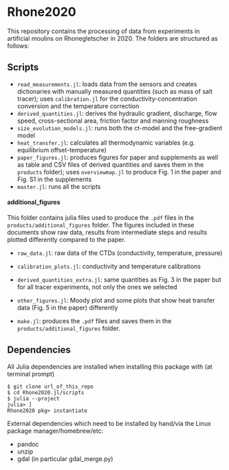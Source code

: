 # Rhone2020

This repository contains the processing of data from experiments in artificial moulins on Rhonegletscher in 2020. The folders are structured as follows:

## Scripts
- `read_measurements.jl`: loads data from the sensors and creates dictionaries with manually measured quantities (such as mass of salt tracer); uses `calibration.jl` for the conductivity-concentration conversion and the temperature correction
- `derived_quantities.jl`: derives the hydraulic gradient, discharge, flow speed, cross-sectional area, friction factor and manning roughness
- `size_evolution_models.jl`: runs both the ct-model and the free-gradient model
- `heat_transfer.jl`: calculates all thermodynamic variables (e.g. equilibrium offset-temperature)
- `paper_figures.jl`: produces figures for paper and supplements as well as table and CSV files of derived quantities and saves them in the `products` folder); uses `overviewmap.jl` to produce Fig. 1 in the paper and Fig. S1 in the supplements
- `master.jl`: runs all the scripts

#### additional_figures
This folder contains julia files used to produce the `.pdf` files in the `products/additional_figures` folder. The figures included in these documents show raw data, results from intermediate steps and results plotted differently compared to the paper.
- `raw_data.jl`: raw data of the CTDs (conductivity, temperature, pressure)
- `calibration_plots.jl`: conductivity and temperature calibrations
- `derived_quantities_extra.jl`: same quantities as Fig. 3 in the paper but for all tracer experiments, not only the ones we selected
- `other_figures.jl`: Moody plot and some plots that show heat transfer data (Fig. 5 in the paper) differently

- `make.jl`: produces the `.pdf` files and saves them in the `products/additional_figures` folder.

## Dependencies

All Julia dependencies are installed when installing this package with
(at terminal prompt)
```
$ git clone url_of_this_repo
$ cd Rhone2020.jl/scripts
$ julia --project
julia> ]
Rhone2020 pkg> instantiate
```

External dependencies which need to be installed by hand/via the Linux
package manager/homebrew/etc:
- pandoc
- unzip
- gdal (in particular gdal_merge.py)
